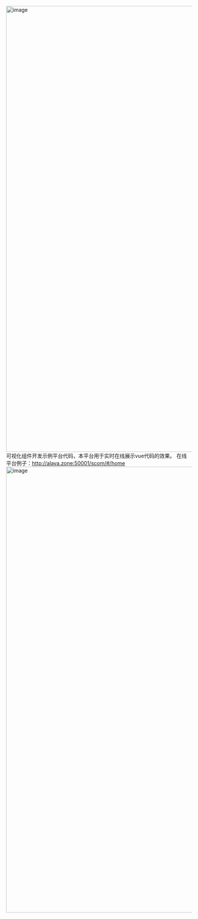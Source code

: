 <img width="1209" alt="image" src="https://github.com/user-attachments/assets/1c0ba085-c426-472a-9cfa-7b67f8ad9e51">可视化组件开发示例平台代码，本平台用于实时在线展示vue代码的效果。
在线平台例子：http://alaya.zone:50001/scom/#/home
<img width="1209" alt="image" src="https://github.com/user-attachments/assets/611c10fa-f0d4-4ae4-ae5c-1a6dbfe6546a">
